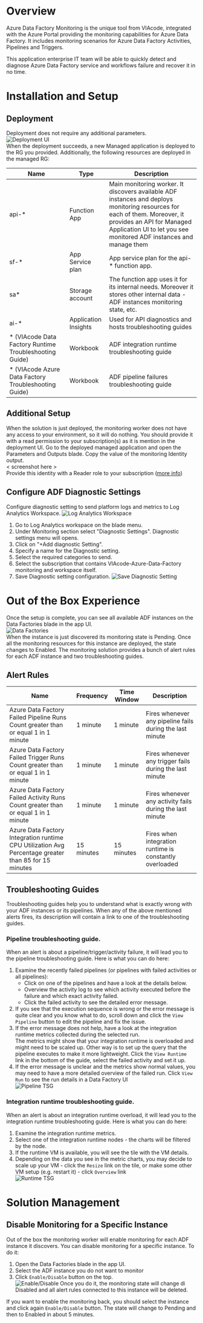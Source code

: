 # Overview
Azure Data Factory Monitoring is the unique tool from VIAcode, integrated with the Azure Portal providing the monitoring capabilities for Azure Data Factory. It includes monitoring scenarios for Azure Data Factory Activities, Pipelines and Triggers. 

This application enterprise IT team will be able to quickly detect and diagnose Azure Data Factory service and workflows failure and recover it in no time. 
# Installation and Setup
## Deployment
Deployment does not require any additional parameters.  
![Deployment UI](Artifacts/deploymentUI.PNG)  
When the deployment succeeds, a new Managed application is deployed to the RG you provided.
Additionally, the following resources are deployed in the managed RG:


| Name                                                   | Type                 | Description                                                                                                                                                                                                                     |
|--------------------------------------------------------|----------------------|---------------------------------------------------------------------------------------------------------------------------------------------------------------------------------------------------------------------------------|
| api-*                                                  | Function App         | Main monitoring worker. It discovers available ADF instances and deploys monitoring resources for each of them. Moreover, it provides an API for Managed Application UI to let you see monitored ADF instances and manage them |
| sf-*                                                   | App Service plan     | App service plan for the api-* function app.                                                                                                                                                                                    |
| sa*                                                    | Storage account      | The function app uses it for its internal needs. Moreover it stores other internal data - ADF instances monitoring state, etc.                                                                                                  |
| ai-*                                                   | Application Insights | Used for API diagnostics and hosts troubleshooting guides                                                                                                                                                                       |
| * (VIAcode Data Factory Runtime Troubleshooting Guide) | Workbook             | ADF integration runtime troubleshooting guide                                                                                                                                                                                   |
| * (VIAcode Azure Data Factory Troubleshooting Guide)   | Workbook             | ADF pipeline failures troubleshooting guide                                                                                                                                                                                     |
## Additional Setup
When the solution is just deployed, the monitoring worker does not have any access to your environment, so it will do nothing. You should provide it with a read permission to your subscription(s) as it is mention in the deployment UI.
Go to the deployed managed application and open the Parameters and Outputs blade. Copy the value of the monitoring Identity output.  
< screenshot here >  
Provide this identity with a Reader role to your subscription ([more info](https://docs.microsoft.com/en-us/azure/active-directory/managed-identities-azure-resources/howto-assign-access-portal))

## Configure ADF Diagnostic Settings
Configure diagnostic setting to send platform logs and metrics to Log Analytics Workspace.
![Log Analytics Workspace](Artifacts/LogAnalyticsWorkspace.PNG)
1. Go to Log Analytics workspace on the blade menu.
2. Under Monitoring section select "Diagnostic Settings". Diagnostic settings menu will opens.
3. Click on "+Add diagnostic Setting".
4. Specify a name for the Diagnostic setting. 
5. Select the required categories to send.
6. Select the subscription that contains VIAcode-Azure-Data-Factory monitoring and workspace itself.
7. Save Diagnostic setting configuration.
![Save Diagnostic Setting](Artifacts/SaveDiagnosticSetting.PNG)


# Out of the Box Experience
Once the setup is complete, you can see all available ADF instances on the Data Factories blade in the app UI.  
![Data Factories](Artifacts/DataFactories.PNG)  
When the instance is just discovered its monitoring state is Pending. Once all the monitoring resources for this instance are deployed, the state changes to Enabled.
The monitoring solution provides a bunch of alert rules for each ADF instance and two troubleshooting guides.
## Alert Rules
| Name                                                                                                 | Frequency  | Time Window | Description                                              |
|------------------------------------------------------------------------------------------------------|------------|-------------|----------------------------------------------------------|
| Azure Data Factory Failed Pipeline Runs Count greater than or equal 1 in 1 minute                    | 1 minute   | 1 minute    | Fires whenever any pipeline fails during the last minute |
| Azure Data Factory Failed Trigger Runs Count greater than or equal 1 in 1 minute                     | 1 minute   | 1 minute    | Fires whenever any trigger fails during the last minute  |
| Azure Data Factory Failed Activity Runs Count greater than or equal 1 in 1 minute                    | 1 minute   | 1 minute    | Fires whenever any activity fails during the last minute |
| Azure Data Factory Integration runtime CPU Utilization Avg Percentage greater than 85 for 15 minutes | 15 minutes | 15 minutes  | Fires when integration runtime is constantly overloaded  |
## Troubleshooting Guides
Troubleshooting guides help you to understand what is exactly wrong with your ADF instances or its pipelines. When any of the above mentioned alerts fires, its description will contain a link to one of the troubleshooting guides.
### Pipeline troubleshooting guide.
When an alert is about a pipeline/trigger/activity failure, it will lead you to the pipeline troubleshooting guide. Here is what you can do here:
1. Examine the recently failed pipelines (or pipelines with failed activities or all pipelines):
    * Click on one of the pipelines and have a look at the details below.
    * Overview the activity log to see which activity executed before the failure and which exact activity failed.
    * Click the failed activity to see the detailed error message.
2. If you see that the execution sequence is wrong or the error message is quite clear and you know what to do, scroll down and click the `View Pipeline` button to edit the pipeline and fix the issue.
3. If the error message does not help, have a look at the integration runtime metrics collected during the selected run.  
   The metrics might show that your integration runtime is overloaded and might need to be scaled up.
   Other way is to set up the query that the pipeline executes to make it more lightweight. Click the `View Runtime` link in the bottom of the guide, select the failed activity and set it up.
4. If the error message is unclear and the metrics show normal values, you may need to have a more detailed overview of the failed run. Click `View Run` to see the run details in a Data Factory UI  
![Pipeline TSG](Artifacts/PipelineTSG.PNG)
### Integration runtime troubleshooting guide.
When an alert is about an integration runtime overload, it will lead you to the integration runtime troubleshooting guide. Here is what you can do here:
1. Examine the integration runtime metrics.
2. Select one of the integration runtime nodes - the charts will be filtered by the node.
3. If the runtime VM is available, you will see the tile with the VM details.
4. Depending on the data you see in the metric charts, you may decide to scale up your VM - click the `Resize` link on the tile, or make some other VM setup (e.g. restart it) - click `Overview` link  
![Runtime TSG](Artifacts/RuntimeTSG.PNG)
# Solution Management
## Disable Monitoring for a Specific Instance
Out of the box the monitoring worker will enable monitoring for each ADF instance it discovers. You can disable monitoring for a specific instance. To do it:
1. Open the Data Factories blade in the app UI. 
2. Select the ADF instance you do not want to monitor
3. Click `Enable/Disable` button on the top.  
![Enable/Disable](Artifacts/EnableDisable.PNG) 
Once you do it, the monitoring state will change di Disabled and all alert rules connected to this instance will be deleted.

If you want to enable the monitoring back, you should select the instance and click again `Enable/Disable` button. The state will change to Pending and then to Enabled in about 5 minutes.
